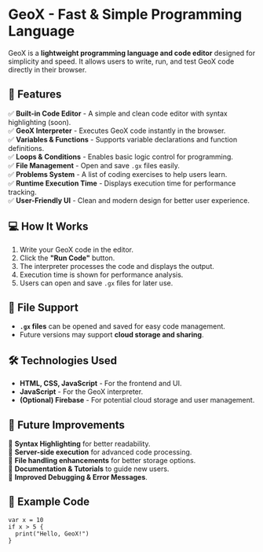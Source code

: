 # GeoX - Fast & Simple Programming Language  

GeoX is a **lightweight programming language and code editor** designed for simplicity and speed. It allows users to write, run, and test GeoX code directly in their browser.  

## 🚀 Features  

✅ **Built-in Code Editor** - A simple and clean code editor with syntax highlighting (soon).  
✅ **GeoX Interpreter** - Executes GeoX code instantly in the browser.  
✅ **Variables & Functions** - Supports variable declarations and function definitions.  
✅ **Loops & Conditions** - Enables basic logic control for programming.  
✅ **File Management** - Open and save `.gx` files easily.  
✅ **Problems System** - A list of coding exercises to help users learn.  
✅ **Runtime Execution Time** - Displays execution time for performance tracking.  
✅ **User-Friendly UI** - Clean and modern design for better user experience.  

## 💻 How It Works  

1. Write your GeoX code in the editor.  
2. Click the **"Run Code"** button.  
3. The interpreter processes the code and displays the output.  
4. Execution time is shown for performance analysis.  
5. Users can open and save `.gx` files for later use.  

## 📂 File Support  

- **`.gx` files** can be opened and saved for easy code management.  
- Future versions may support **cloud storage and sharing**.  

## 🛠️ Technologies Used  

- **HTML, CSS, JavaScript** - For the frontend and UI.  
- **JavaScript** - For the GeoX interpreter.  
- **(Optional) Firebase** - For potential cloud storage and user management.  

## 🎯 Future Improvements  

🔹 **Syntax Highlighting** for better readability.  
🔹 **Server-side execution** for advanced code processing.  
🔹 **File handling enhancements** for better storage options.  
🔹 **Documentation & Tutorials** to guide new users.  
🔹 **Improved Debugging & Error Messages**.  

## 📝 Example Code  

```gx
var x = 10  
if x > 5 {  
  print("Hello, GeoX!")  
}
